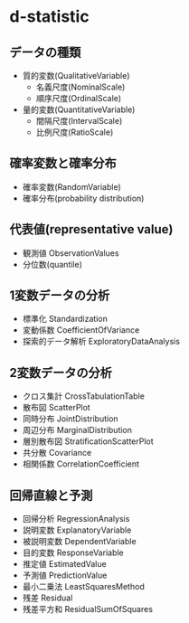 # d-statistic

## データの種類
- 質的変数(QualitativeVariable)
    - 名義尺度(NominalScale)
    - 順序尺度(OrdinalScale)
- 量的変数(QuantitativeVariable)
    - 間隔尺度(IntervalScale)
    - 比例尺度(RatioScale)

## 確率変数と確率分布
- 確率変数(RandomVariable)
- 確率分布(probability distribution)

## 代表値(representative value)
- 観測値 ObservationValues
- 分位数(quantile)

## 1変数データの分析
- 標準化 Standardization
- 変動係数 CoefficientOfVariance
- 探索的データ解析 ExploratoryDataAnalysis

## 2変数データの分析
- クロス集計 CrossTabulationTable
- 散布図 ScatterPlot
- 同時分布 JointDistribution
- 周辺分布 MarginalDistribution
- 層別散布図 StratificationScatterPlot
- 共分散 Covariance
- 相関係数 CorrelationCoefficient

## 回帰直線と予測
- 回帰分析 RegressionAnalysis
- 説明変数 ExplanatoryVariable
- 被説明変数 DependentVariable
- 目的変数 ResponseVariable
- 推定値 EstimatedValue
- 予測値 PredictionValue
- 最小二乗法 LeastSquaresMethod
- 残差 Residual
- 残差平方和 ResidualSumOfSquares